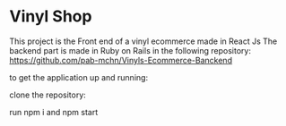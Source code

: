 # Vinyl Shop

This project is the Front end of a vinyl ecommerce made in React Js The backend part is made in Ruby on Rails in the following repository: https://github.com/pab-mchn/Vinyls-Ecommerce-Banckend

to get the application up and running:

clone the repository:

run npm i and npm start
